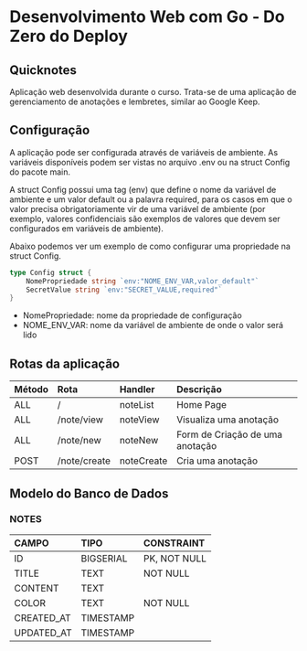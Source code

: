 # Desenvolvimento Web com Go - Do Zero do Deploy

## Quicknotes

Aplicação web desenvolvida durante o curso. Trata-se de uma aplicação de gerenciamento de anotações e lembretes, similar ao Google Keep.

## Configuração

A aplicação pode ser configurada através de variáveis de ambiente. As variáveis disponíveis podem ser vistas no arquivo .env ou na struct Config do pacote main.

A struct Config possui uma tag (env) que define o nome da variável de ambiente e um valor default ou a palavra required, para os casos em que o valor precisa obrigatoriamente vir de uma variável de ambiente (por exemplo, valores confidenciais são exemplos de valores que devem ser configurados em variáveis de ambiente).

Abaixo podemos ver um exemplo de como configurar uma propriedade na struct Config.

```go
type Config struct {
    NomePropriedade string `env:"NOME_ENV_VAR,valor_default"`
    SecretValue string `env:"SECRET_VALUE,required"`
}
```

- NomePropriedade: nome da propriedade de configuração
- NOME_ENV_VAR: nome da variável de ambiente de onde o valor será lido

## Rotas da aplicação

| Método | Rota         | Handler    | Descrição                       |
|:-------|:-------------|:-----------|:--------------------------------|
| ALL    | /            | noteList   | Home Page                       |
| ALL    | /note/view   | noteView   | Visualiza uma anotação          |
| ALL    | /note/new    | noteNew    | Form de Criação de uma anotação |
| POST   | /note/create | noteCreate | Cria uma anotação               |

## Modelo do Banco de Dados

### NOTES

| CAMPO      | TIPO      | CONSTRAINT   |
|:-----------|:----------|:-------------|
| ID         | BIGSERIAL | PK, NOT NULL |
| TITLE      | TEXT      | NOT NULL     |
| CONTENT    | TEXT      |              |
| COLOR      | TEXT      | NOT NULL     |
| CREATED_AT | TIMESTAMP |              |
| UPDATED_AT | TIMESTAMP |              |